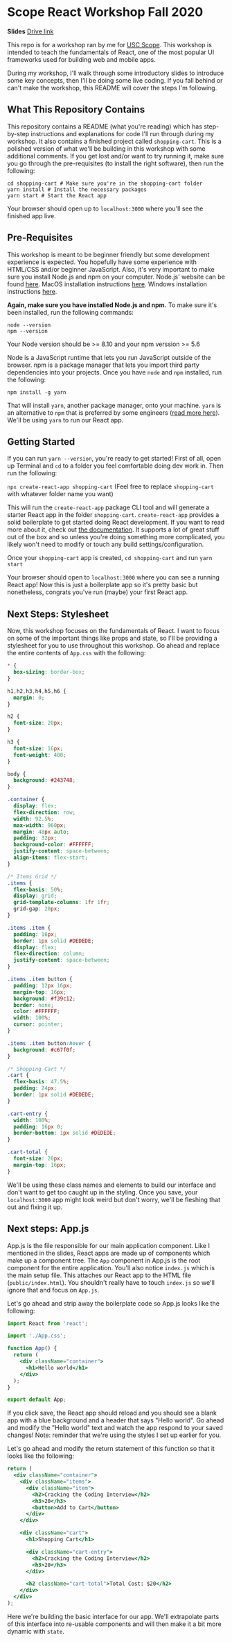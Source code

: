 # Scope React Workshop Fall 2020

**Slides** [Drive link](https://docs.google.com/presentation/d/1C_yjSqrvyWyTQ4AtXtzEPuW_1cF4BfNIbvEuzQU8dJk/edit?usp=sharing)

This repo is for a workshop ran by me for [USC Scope](http://scopeusc.com/). This workshop is intended to teach the fundamentals of React, one of the most popular UI frameworks used for building web and mobile apps. 

During my workshop, I'll walk through some introductory slides to introduce some key concepts, then I'll be doing some live coding. If you fall behind or can't make the workshop, this README will cover the steps I'm following.

## What This Repository Contains

This repository contains a README (what you're reading) which has step-by-step instructions and explanations for code I'll run through during my workshop. It also contains a finished project called `shopping-cart`. This is a polished version of what we'll be building in this workshop with some additional comments. If you get lost and/or want to try running it, make sure you go through the pre-requisites (to install the right software), then run the following:

```
cd shopping-cart # Make sure you're in the shopping-cart folder
yarn install # Install the necessary packages
yarn start # Start the React app
```

Your browser should open up to `localhost:3000` where you'll see the finished app live.

## Pre-Requisites

This workshop is meant to be beginner friendly but some development experience is expected. You hopefully have some experience with HTML/CSS and/or beginner JavaScript. Also, it's very important to make sure you install Node.js and npm on your computer. Node.js' website can be found [here](https://nodejs.org/en). MacOS installation instructions [here](https://nodejs.org/en/download/package-manager/#macos). Windows installation instructions [here](https://nodejs.org/en/download/package-manager/#windows).

**Again, make sure you have installed Node.js and npm.** To make sure it's been installed, run the following commands:

```
node --version
npm --version
```

Your Node version should be >= 8.10 and your npm verssion >= 5.6

Node is a JavaScript runtime that lets you run JavaScript outside of the browser. npm is a package manager that lets you import third party dependencies into your projects. Once you have `node` and `npm` installed, run the following:

```
npm install -g yarn
```

That will install `yarn`, another package manager, onto your machine. `yarn` is an alternative to `npm` that is preferred by some engineers ([read more here](https://engineering.fb.com/web/yarn-a-new-package-manager-for-javascript/)). We'll be using `yarn` to run our React app.

## Getting Started

If you can run `yarn --version`, you're ready to get started! First of all, open up Terminal and `cd` to a folder you feel comfortable doing dev work in. Then run the following:

`npx create-react-app shopping-cart` (Feel free to replace `shopping-cart` with whatever folder name you want)

This will run the `create-react-app` package CLI tool and will generate a starter React app in the folder `shopping-cart`. `create-react-app` provides a solid boilerplate to get started doing React development. If you want to read more about it, check out [the documentation](https://reactjs.org/docs/create-a-new-react-app.html). It supports a lot of great stuff out of the box and so unless you're doing something more complicated, you likely won't need to modify or touch any build settings/configuration. 

Once your `shopping-cart` app is created, `cd shopping-cart` and run `yarn start`

Your browser should open to `localhost:3000` where you can see a running React app! Now this is just a boilerplate app so it's pretty basic but nonetheless, congrats you've run (maybe) your first React app. 

## Next Steps: Stylesheet

Now, this workshop focuses on the fundamentals of React. I want to focus on some of the important things like props and state, so I'll be providing a stylesheet for you to use throughout this workshop. Go ahead and replace the entire contents of `App.css` with the following:

```css
* {
  box-sizing: border-box;
}

h1,h2,h3,h4,h5,h6 {
  margin: 0;
}

h2 {
  font-size: 20px;
}

h3 {
  font-size: 16px;
  font-weight: 400;
}

body {
  background: #243748;
}

.container {
  display: flex;
  flex-direction: row;
  width: 92.5%;
  max-width: 960px;
  margin: 48px auto;
  padding: 32px;
  background-color: #FFFFFF;
  justify-content: space-between;
  align-items: flex-start;
}

/* Items Grid */
.items {
  flex-basis: 50%;
  display: grid;
  grid-template-columns: 1fr 1fr;
  grid-gap: 20px;
}

.items .item {
  padding: 16px;
  border: 1px solid #DEDEDE;
  display: flex;
  flex-direction: column;
  justify-content: space-between;
}

.items .item button {
  padding: 12px 16px;
  margin-top: 16px;
  background: #f39c12;
  border: none;
  color: #FFFFFF;
  width: 100%;
  cursor: pointer;
}

.items .item button:hover {
  background: #c67f0f;
}

/* Shopping Cart */
.cart {
  flex-basis: 47.5%;
  padding: 24px;
  border: 1px solid #DEDEDE;
}

.cart-entry {
  width: 100%;
  padding: 16px 0;
  border-bottom: 1px solid #DEDEDE;
}

.cart-total {
  font-size: 20px;
  margin-top: 16px;
}
```

We'll be using these class names and elements to build our interface and don't want to get too caught up in the styling. Once you save, your `localhost:3000` app might look weird but don't worry, we'll be fleshing that out and fixing it up.

## Next steps: App.js

App.js is the file responsible for our main application component. Like I mentioned in the slides, React apps are made up of components which make up a component tree. The `App` component in App.js is the root component for the entire application. You'll also notice `index.js` which is the main setup file. This attaches our React app to the HTML file (`public/index.html`). You shouldn't really have to touch `index.js` so we'll ignore that and focus on `App.js`.

Let's go ahead and strip away the boilerplate code so App.js looks like the following:

```jsx
import React from 'react';

import './App.css';

function App() {
  return (
    <div className="container">
      <h1>Hello world</h1>
    </div>
  );
}

export default App;
```

If you click save, the React app should reload and you should see a blank app with a blue background and a header that says "Hello world". Go ahead and modify the "Hello world" text and watch the app respond to your saved changes! Note: reminder that we're using the styles I set up earlier for you.

Let's go ahead and modify the return statement of this function so that it looks like the following:

```jsx
return (
  <div className="container">
    <div className="items">
      <div className="item">
        <h2>Cracking the Coding Interview</h2>
        <h3>20</h3>
        <button>Add to Cart</button>
      </div>
    </div>

    <div className="cart">
      <h1>Shopping Cart</h1>

      <div className="cart-entry">
        <h2>Cracking the Coding Interview</h2>
        <h3>20</h3>
      </div>

      <h2 className="cart-total">Total Cost: $20</h2>
    </div>
  </div>
);
```

Here we're building the basic interface for our app. We'll extrapolate parts of this interface into re-usable components and will then make it a bit more dynamic with `state`.